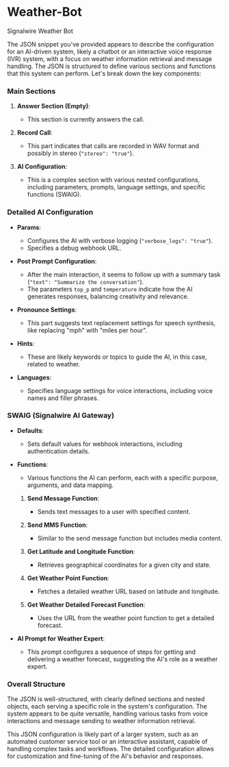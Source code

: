 # Weather-Bot
Signalwire Weather Bot



The JSON snippet you've provided appears to describe the configuration for an AI-driven system, likely a chatbot or an interactive voice response (IVR) system, with a focus on weather information retrieval and message handling. The JSON is structured to define various sections and functions that this system can perform. Let's break down the key components:

### Main Sections

1. **Answer Section (Empty)**:
   - This section is currently answers the call.

2. **Record Call**:
   - This part indicates that calls are recorded in WAV format and possibly in stereo (`"stereo": "true"`).

3. **AI Configuration**:
   - This is a complex section with various nested configurations, including parameters, prompts, language settings, and specific functions (SWAIG).

### Detailed AI Configuration

- **Params**:
  - Configures the AI with verbose logging (`"verbose_logs": "true"`).
  - Specifies a debug webhook URL.

- **Post Prompt Configuration**:
  - After the main interaction, it seems to follow up with a summary task (`"text": "Summarize the conversation"`).
  - The parameters `top_p` and `temperature` indicate how the AI generates responses, balancing creativity and relevance.

- **Pronounce Settings**:
  - This part suggests text replacement settings for speech synthesis, like replacing "mph" with "miles per hour".

- **Hints**:
  - These are likely keywords or topics to guide the AI, in this case, related to weather.

- **Languages**:
  - Specifies language settings for voice interactions, including voice names and filler phrases.

### SWAIG (Signalwire AI Gateway)

- **Defaults**:
  - Sets default values for webhook interactions, including authentication details.

- **Functions**: 
  - Various functions the AI can perform, each with a specific purpose, arguments, and data mapping.

   1. **Send Message Function**:
      - Sends text messages to a user with specified content.

   2. **Send MMS Function**:
      - Similar to the send message function but includes media content.

   3. **Get Latitude and Longitude Function**:
      - Retrieves geographical coordinates for a given city and state.

   4. **Get Weather Point Function**:
      - Fetches a detailed weather URL based on latitude and longitude.

   5. **Get Weather Detailed Forecast Function**:
      - Uses the URL from the weather point function to get a detailed forecast.

- **AI Prompt for Weather Expert**:
  - This prompt configures a sequence of steps for getting and delivering a weather forecast, suggesting the AI's role as a weather expert.


### Overall Structure

The JSON is well-structured, with clearly defined sections and nested objects, each serving a specific role in the system's configuration. The system appears to be quite versatile, handling various tasks from voice interactions and message sending to weather information retrieval.

This JSON configuration is likely part of a larger system, such as an automated customer service tool or an interactive assistant, capable of handling complex tasks and workflows. The detailed configuration allows for customization and fine-tuning of the AI's behavior and responses.


